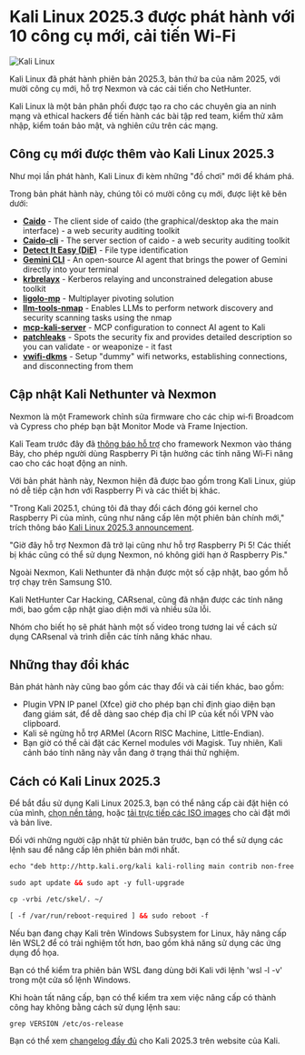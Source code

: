 # Kali Linux 2025.3 được phát hành với 10 công cụ mới, cải tiến Wi-Fi

![Kali Linux](https://www.bleepstatic.com/content/hl-images/2022/02/14/kali-bright.jpg)

Kali Linux đã phát hành phiên bản 2025.3, bản thứ ba của năm 2025, với mười công cụ mới, hỗ trợ Nexmon và các cải tiến cho NetHunter.

Kali Linux là một bản phân phối được tạo ra cho các chuyên gia an ninh mạng và ethical hackers để tiến hành các bài tập red team, kiểm thử xâm nhập, kiểm toán bảo mật, và nghiên cứu trên các mạng.

## Công cụ mới được thêm vào Kali Linux 2025.3

Như mọi lần phát hành, Kali Linux đi kèm những "đồ chơi" mới để khám phá.

Trong bản phát hành này, chúng tôi có mười công cụ mới, được liệt kê bên dưới:

* **[Caido](https://www.kali.org/tools/caido/)** \- The client side of caido (the graphical/desktop aka the main interface) - a web security auditing toolkit
* **[Caido-cli](https://www.kali.org/tools/caido-cli/)** \- The server section of caido - a web security auditing toolkit
* **[Detect It Easy (DiE)](https://www.kali.org/tools/detect-it-easy/)** \- File type identification
* **[Gemini CLI](https://www.kali.org/tools/gemini-cli/)** \- An open-source AI agent that brings the power of Gemini directly into your terminal
* **[krbrelayx](https://www.kali.org/tools/krbrelayx/)** \- Kerberos relaying and unconstrained delegation abuse toolkit
* **[ligolo-mp](https://www.kali.org/tools/ligolo-mp/)** \- Multiplayer pivoting solution
* **[llm-tools-nmap](https://www.kali.org/tools/llm-tools-nmap/)** \- Enables LLMs to perform network discovery and security scanning tasks using the nmap
* **[mcp-kali-server](https://www.kali.org/tools/mcp-kali-server/)** \- MCP configuration to connect AI agent to Kali
* **[patchleaks](https://www.kali.org/tools/patchleaks/)** \- Spots the security fix and provides detailed description so you can validate - or weaponize - it fast
* **[vwifi-dkms](https://www.kali.org/tools/vwifi-dkms/)** \- Setup "dummy" wifi networks, establishing connections, and disconnecting from them

## Cập nhật Kali Nethunter và Nexmon

Nexmon là một Framework chỉnh sửa firmware cho các chip wi‑fi Broadcom và Cypress cho phép bạn bật Monitor Mode và Frame Injection.

Kali Team trước đây đã [thông báo hỗ trợ](https://www.kali.org/blog/raspberry-pi-wi-fi-glow-up/) cho framework Nexmon vào tháng Bảy, cho phép người dùng Raspberry Pi tận hưởng các tính năng Wi‑Fi nâng cao cho các hoạt động an ninh.

Với bản phát hành này, Nexmon hiện đã được bao gồm trong Kali Linux, giúp nó dễ tiếp cận hơn với Raspberry Pi và các thiết bị khác.

"Trong Kali 2025.1, chúng tôi đã thay đổi cách đóng gói kernel cho Raspberry Pi của mình, cũng như nâng cấp lên một phiên bản chính mới," trích thông báo [Kali Linux 2025.3 announcement](https://www.kali.org/blog/kali-linux-2025-3-release/).

"Giờ đây hỗ trợ Nexmon đã trở lại cũng như hỗ trợ Raspberry Pi 5! Các thiết bị khác cũng có thể sử dụng Nexmon, nó không giới hạn ở Raspberry Pis."

Ngoài Nexmon, Kali Nethunter đã nhận được một số cập nhật, bao gồm hỗ trợ chạy trên Samsung S10.

Kali NetHunter Car Hacking, CARsenal, cũng đã nhận được các tính năng mới, bao gồm cập nhật giao diện mới và nhiều sửa lỗi.

Nhóm cho biết họ sẽ phát hành một số video trong tương lai về cách sử dụng CARsenal và trình diễn các tính năng khác nhau.

## Những thay đổi khác

Bản phát hành này cũng bao gồm các thay đổi và cải tiến khác, bao gồm:

* Plugin VPN IP panel (Xfce) giờ cho phép bạn chỉ định giao diện bạn đang giám sát, để dễ dàng sao chép địa chỉ IP của kết nối VPN vào clipboard.
* Kali sẽ ngừng hỗ trợ ARMel (Acorn RISC Machine, Little-Endian).
* Bạn giờ có thể cài đặt các Kernel modules với Magisk. Tuy nhiên, Kali cảnh báo tính năng này vẫn đang ở trạng thái thử nghiệm.

## Cách có Kali Linux 2025.3

Để bắt đầu sử dụng Kali Linux 2025.3, bạn có thể nâng cấp cài đặt hiện có của mình, [chọn nền tảng](https://www.kali.org/get-kali/), hoặc [tải trực tiếp các ISO images](https://cdimage.kali.org/kali-2025.3/) cho cài đặt mới và bản live.

Đối với những người cập nhật từ phiên bản trước, bạn có thể sử dụng các lệnh sau để nâng cấp lên phiên bản mới nhất.

```xml
echo "deb http://http.kali.org/kali kali-rolling main contrib non-free non-free-firmware" | sudo tee /etc/apt/sources.list

sudo apt update && sudo apt -y full-upgrade

cp -vrbi /etc/skel/. ~/

[ -f /var/run/reboot-required ] && sudo reboot -f
```

Nếu bạn đang chạy Kali trên Windows Subsystem for Linux, hãy nâng cấp lên WSL2 để có trải nghiệm tốt hơn, bao gồm khả năng sử dụng các ứng dụng đồ họa.

Bạn có thể kiểm tra phiên bản WSL đang dùng bởi Kali với lệnh 'wsl -l -v' trong một cửa sổ lệnh Windows.

Khi hoàn tất nâng cấp, bạn có thể kiểm tra xem việc nâng cấp có thành công hay không bằng cách sử dụng lệnh sau:

```
grep VERSION /etc/os-release
```

Bạn có thể xem [changelog đầy đủ](https://www.kali.org/blog/kali-linux-2025-3-release/) cho Kali 2025.3 trên website của Kali.